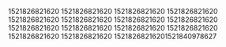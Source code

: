 1521826821620
1521826821620
1521826821620
1521826821620
1521826821620
1521826821620
1521826821620
1521826821620
1521826821620
1521826821620
1521826821620
1521826821620
1521826821620
1521826821620
15218268216201521840978627